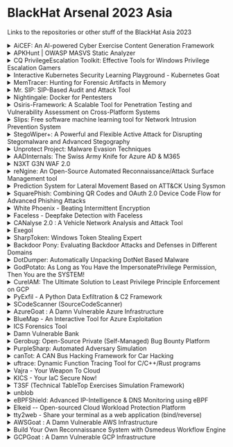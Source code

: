 # BlackHat Arsenal 2023 Asia

Links to the repositories or other stuff of the BlackHat Asia 2023

<details>
  <summary>AiCEF: An AI-powered Cyber Exercise Content Generation Framework</summary>
The core idea of AiCEF, is to harness the intelligence that is available from online and MISP reports, as well as threat groups' activities, arsenal etc., from, e.g., MITRE, to create relevant and timely cybersecurity exercises. To this end, we have developed a specialised ontology called Cyber Exercise Scenario Ontology (CESO), which extends STIX [2]. The core idea is to map reports; both from online resources and MISP, via a common ontology to graphs. This way, we abstract the events from the reports in a machine-readable form. The produced graphs can be infused with additional intelligence, e.g. the threat actor profile from MITRE, also mapped in our ontology. While this may fill gaps that would be missing from a report, one can also manipulate the graph to create custom and unique models. Finally, we exploit transformer-based language models like GPT to convert the graph into text that can serve as the scenario of a cybersecurity exercise.
We have tested and validated AiCEF with a group of experts in cybersecurity exercises, and the results clearly show that AiCEF significantly augments the capabilities in creating timely and relevant cybersecurity exercises in terms of both quality and time.

Paper: https://link.springer.com/article/10.1007/s10207-023-00693-z  
</details>

<details>
  <summary>APKHunt | OWASP MASVS Static Analyzer</summary>
  
  APKHunt is a comprehensive static code analysis tool for Android apps that is based on the OWASP MASVAS framework. The OWASP MASVS (Mobile Application Security Verification Standard) is the industry standard for mobile app security. APKHunt is intended primarily for mobile app developers and security testers, but it can be used by anyone to identify and address potential security vulnerabilities in their code.

With APKHunt, mobile software architects or developers can conduct thorough code reviews to ensure the security and integrity of their mobile applications, while security testers can use the tool to confirm the completeness and consistency of their test results. Whether you're a developer looking to build secure apps or an infosec tester charged with ensuring their security, APKHunt can be an invaluable resource for your work.

Key features of APKHunt:
- Scan coverage: Covers most of the SAST (Static Application Security Testing) related test cases of the OWASP MASVS framework.
- Optimised scanning: Specific rules are designed to check for particular security sinks, resulting in an almost accurate scanning process.
- Low false-positive rate: Designed to pinpoint and highlight the exact location of potential vulnerabilities in the source code.
- Output format: Results are provided in a TXT file format for easy readability for end-users.

Current Limitation:
- Supporting OS/Language: Capable of scanning the source code of an android APK file and is only supported on Linux environments.

Upcoming Features:
- Scanning of multiple APK files at the same time
- More output format such as HTML
- Integration with third-party tools

Github: https://github.com/Cyber-Buddy/APKHunt
  
</details>

<details>
  <summary>CQ PrivilegeEscalation Toolkit: Effective Tools for Windows Privilege Escalation Gamers</summary>

CQURE PE Toolkit is focused on Windows Privilege Escalation tactics and techniques created to help to improve every privilege escalation game. This toolkit guides you through the process of exploiting a bug or design flaw in an operating system or software to gain elevated privileges to resources that are normally highly protected. Once you know what to look for and what to ignore, Privilege Escalation will become so much easier. This powerful toolkit is tremendously useful for those who are interested in penetration testing and professionals engaged in pen-testing who work in the areas of databases, systems, networks, or application administration.

Website: https://cqureacademy.com/blog/hacks/sysmon

Toolkit with sheets from BlackHat2019 which expains the tools
https://github.com/BlackDiverX/cqtools
</details>

<details>
  <summary>Interactive Kubernetes Security Learning Playground - Kubernetes Goat</summary>

Kubernetes Goat is an interactive Kubernetes security learning playground. It has intentionally vulnerable by design scenarios to showcase the common misconfigurations, real-world vulnerabilities, and security issues in Kubernetes clusters, containers, and cloud native environments.

It's tough to learn and understand Kubernetes security safely, practically, and efficiently. So here we come to solve this problem not only for security researchers but also to showcase how we can leverage it for attackers, defenders, developers, DevOps teams, and anyone interested in learning Kubernetes security. We are also helping products & vendors to showcase their product or tool's effectiveness by using these playground scenarios and also help them to use this to educate their customers and organizations. This project is a place to share knowledge with the community in well-documented quality content in hands-on scenario approaches.

Github: https://github.com/madhuakula/kubernetes-goat
</details>

<details>
  <summary>MemTracer: Hunting for Forensic Artifacts in Memory</summary>
  MemTracer is a tool that offers live memory analysis capabilities, allowing digital forensic practitioners to discover and investigate stealthy attack traces hidden in memory.

Advanced persistence threat (APT) adversaries use stealthy attack tactics that only leave volatile short-lived memory evidence. The reflective Dynamic-Link Library (DLL) load technique is considered one of the stealthiest attack techniques. Reflective DLL load allows adversaries to load malicious code directly into memory, rather than loading a file from the disk. Thus, reflective DLL load leaves no digital evidence present on the disk. The malicious DLL continues to execute as long as the compromised process is running. Terminating a compromised process leads to the removal of the malicious DLL from memory, and the release of the memory region back to the pool for reallocation. Therefore, memory needs to be examined periodically in order to detect the existence of a malicious DLL that loaded reflectively into memory. 

Loading DLL reflectively produces an unusual memory region’s characteristics that can indicate its existence. The MemTracer tool was developed to efficiently scan memory regions to detect reflective DLL loading symptoms. Mainly, MemTracer aims to detect native .NET framework DLLs that are loaded reflectively. Additionally, MemTracer provides the ability to search for a specific loaded DLL by name, which can retrieve the list of processes that have abnormally loaded the specified module for further investigation.
  
  https://github.com/kristopher-pellizzi/MemTrace
</details>

<details>
  <summary>Mr. SIP: SIP-Based Audit and Attack Tool</summary>
  
  Mr.SIP is a functional SIP-based penetration testing tool. It is the most comprehensive offensive VoIP security tool ever developed. Mr.SIP is developed to assist security experts and system administrators who want to perform security tests for VoIP systems and to measure and evaluate security risks. It quickly discovers all VoIP components and services in a network topology along with vendor, brand, and version information, and detects current vulnerabilities, and configuration errors. It provides an environment to assist in performing advanced attacks to simulate abuse of detected vulnerabilities. It detects SIP components and existing users on the network, intervenes, filters, and manipulates call information, develops various DoS attacks, including status-controlled, breaks user passwords, and can test the server system by sending irregular messages.

In the current state, Mr.SIP comprises 9 sub-modules named SIP-NES (network scanner), SIP-ENUM (enumerator), SIP-DAS (DoS attack simulator), SIP-ASP (attack scenario player), SIP-EVA (eavesdropper), SIP-SIM (signaling manipulator), SIP-CRACK (cracker), SIP-SNIFF (sniffer), and SIP-FUZZ (fuzzer).

https://github.com/meliht/Mr.SIP
  
</details>

<details>
  <summary>Nightingale: Docker for Pentesters</summary>
  
Docker containerization is the most powerful technology in the current market so I came with the idea to develop Docker images for Pentesters.

Nightingale contains all the required famous tools that will be required to the pentester at the time of Penetration Testing. This docker image has the base support of Debian and it is completely platform Independent.

You can either create a docker image in your local host machine or you can directly pull the docker images from the docker hub itself.

https://github.com/RAJANAGORI/Nightingale
</details>

<details>
  <summary>Osiris-Framework: A Scalable Tool for Penetration Testing and Vulnerability Assessment on Cross-Platform Systems</summary>
  
Abstract—Osiris-Framework V1.337 is an open-source project designed to assist security researchers in penetration testing and vulnerability assessment exercises through unique features such as 0-days and helpers, custom-made modules, and the ability to provide valuable information about vulnerabilities in a specific target. Additionally, the framework can be executed in multi-platform systems which allows security researchers to perform audits from geographically widespread locations.

Github: https://github.com/osiris-framework/osiris-framework
  
</details>

<details>
  <summary>Slips: Free software machine learning tool for Network Intrusion Prevention System</summary>
  
 Slips is the first free software, behavioral-based, intrusion prevention system to use machine learning to detect attacks in the network. It is a modular system that profiles the behavior of devices and performs detections in time windows. Slips' modules detect a range of attacks both to and from the protected devices.

Slips detect attacks to and from devices protecting your network but also focusing on infected computers. All the analyses are reevaluated in time windows so computers can be unblocked if they are cleaned. Avoiding permanent detections when the risk is gone.

Slips manages Threat Intelligence feeds (44 external feeds, including our own), the enrichment with WHOIS/ASN/geo location/mac vendors. Allowing it to detect MITM attacks, scans, exfiltration, port scans, long connections, data uploads, unknown ports, connections without DNS, malicious JA3/JA3S, TLS certificates, etc.

An LSTM neural network detects C&C channels, a Random Forest is used to detect attacks on flows, and anomaly detection methods are used on the traffic. A final ML ensembling algorithm is used for blocking decisions and alert generation.

Slips reads packets from an interface, PCAPs, Suricata, Zeek, Argus and Nfdump. It generates alerts in text, json, and using the STIX/TAXII protocol, sending to CESNET servers using IDEA0 format, or to Slack.

Slips is the first IDS to use its own local P2P network to find other Slips peers and exchange data about detection using trust models that are resilient to adversarial peers.

The Kalipso Node.js and a Web interface allows the analysts to see the profiles' behaviors and detections performed by Slips modules directly in the console. Kalipso displays the flows of each profile and time window and compares those connections in charts/bars. It also summarizes the whois/asn/geocountry information for each IP in your traffic.

 https://github.com/stratosphereips/StratosphereLinuxIPS
</details>

<details>
  <summary>StegoWiper+: A Powerful and Flexible Active Attack for Disrupting Stegomalware and Advanced Stegography</summary>
  
  Over the last 10 years, many threat groups have employed stegomalware or other steganography-based techniques to attack organizations from all sectors and in all regions of the world. Some examples are: APT15/Vixen Panda, APT23/Tropic Trooper, APT29/Cozy Bear, APT32/OceanLotus, APT34/OilRig, APT37/ScarCruft, APT38/Lazarus Group, Duqu Group, Turla, Vawtrack, Powload, Lokibot, Ursnif, IceID, etc.Our research shows that most groups are employing very simple techniques (at least from an academic perspective) and known tools to circumvent perimeter defenses, although more advanced groups are also using steganography to hide C&C communication and data exfiltration. We argue that this lack of sophistication is not due to the lack of knowledge in steganography (some APTs have already experimented with advanced algorithms) but simply because organizations are not able to defend themselves, even against the simplest steganography techniques.

During the demonstration we will show the practical limitations of applying existing automated steganalysis techniques for companies that want to prevent infections or information theft by these threat actors. For this reason, we have created stegoWiper, a tool to blindly disrupt any image-based stegomalware, attacking the weakest point of all steganography algorithms: their robustness. We'll show that it is capable of disrupting all steganography techniques and tools (Invoke-PSImage, F5, Steghide, openstego, ...) employed nowadays. In fact, the more sophisticated a steganography technique is, the more disruption stegoWiper produces. Moreover, our active attack allows us to disrupt any steganography payload from all the images exchanged by an organization by means of a web proxy ICAP (Internet Content Adaptation Protocol) service, in real time and without having to identify which images contain hidden data first.

After our presentation at BlackHat USA 2022 Arsenal we have been working on supporting, disrupting, state-of-the-art advanced algorithms available in the academic literature, based on matrix encryption, wet-papers, etc. (e.g. Hill, J-Uniward, Hugo). Especially we have paid attention to the YASS algorithm (https://pboueke.github.io/CryptoStego/) resistant to numerous active attacks and commercial CDR-type software. Finally our tool is able to defeat them.

Github: https://github.com/mindcrypt/stegowiper  
</details>

<details>
  <summary>Unprotect Project: Malware Evasion Techniques</summary>

Malware evasion consists of techniques used by malware to bypass security in place, circumvent automated and static analysis as well as avoiding detection and harden reverse engineering. There is a broad specter of techniques that can be used. In this talk we will review the history of malware evasion techniques, understand the latest trends currently used by threat actors and bolster your security analysis skills by getting more knowledge about evasion mechanisms.

We will present the latest major update of the Unprotect Project an open-source documentation about malware evasion techniques. The goal will be to present the project and see how we can leverage it for use cases, including threat intelligence, malware analysis, strengthen security, train people, and extend the Mitre ATT&CK matrix. Over the years it has become a well renowned place for security researchers. During this talk we will review some of the most important update.

This presentation can benefit both Blue and Red Team as it will provide knowledge and information on how malware can bypass your security in place and stay under the radar. You will learn about the intrinsic mechanisms used by attackers to compromise you without you even realizing it!

Homepage: https://unprotect.it/
</details>

<details>
  <summary>AADInternals: The Swiss Army Knife for Azure AD & M365</summary>
  
 AADInternals is a popular attacking and administration toolkit for Azure Active Directory and Microsoft 365, used by red and blue teamers worldwide. The toolkit is written in PowerShell, making it easy to install and use by anyone familiar with the Microsoft ecosystem. It has been downloaded from PowerShell gallery over 20,000 times and it is listed in MITRE ATT&CK tools.

With AADInternals, one can create backdoors, perform elevation of privilege and denial-of-service attacks, extract information, and even bypass multi-factor authentication (MFA).

Join this session to see in action the research results conducted during the past three years, including a new technique to extract AD FS signing certificates remotely, exporting certificates of AAD joined devices, gathering OSINT, and more!

 Documentation: https://aadinternals.com/aadinternals/
 
 https://github.com/Gerenios/AADInternals
</details>

<details>
  <summary>N3XT G3N WAF 2.0</summary>

Previously, we introduced N3XT G3N WAF (NGWAF) 1.0 at BHUSA 2022. The novel WAF 3.0 tool that seeks to relieve complex and difficult WAF detection mechanism with detection utilising a Sequential Neural Network (SNN) and traps attackers through a custom honeypotted environment. These assets are all dockerised for scalability.

However, further experiments have proven that a SNN may not be the most optimal when it comes down to contextualised defence as it processes information in a step by step and sequential manner. It gets relatively cumbersome and ineffective detecting chained or contexualised attacks. Both of which are extremely common in today's attacks.

Thus, we took another approach by swapping out our "brains". We revamped the SNN and went with a Recurrent Neural Network (RNN). The RNN is a much better choice for contextualised defense as the output of each layer is fed back as the input of the same layer. Thus, this allows the network to maintain a "memory" of the data it has processed. Our latest model is a RNN with a bi-directional LSTM module, it has an accuracy of 0.995 and a f1 score of 0.993.

We have also upgraded NGWAF's scalability in model deployment, model maintenance and the overall detection pipeline. This is all done with cloudifying the operations of the entire Machine Learning detection module. As compared to version 1.0 where users have to install and run the entire framework on their local system, NGWAF 2.0 has employed Infrastructure-as-Code (IaC) scripts, which auto-deploys the machine learning model's training & maintenance pipeline onto AWS resources (Sagemaker). The detection module has also been shifted from local deployment to AWS Sagemaker where we are able to standardise the hardware utilised for the ML model. This also allows further decoupling of the detection module from the rest of the system and allow for greater customisability.

BHUSA 2022 - Version 01: (https://www.blackhat.com/us-22/arsenal/schedule/index.html#nxt-gn-waf-ml-based-waf-with-retraining-and-detainment-through-honeypots-26609)

https://github.com/FA-PengFei/NGWAF
  
</details>

<details>
  <summary>reNgine: An Open-Source Automated Reconnaissance/Attack Surface Management tool</summary>

reNgine is an open-source automated reconnaissance framework, that helps quickly discover the attack surface using highly customizable and powerful scan engines. reNgine also comes with some of the most innovative features such as sub scans feature, configurable scan report (both reconnaissance and vulnerability pdf report), tools arsenal which allows updating preinstalled tools and their configurations, graphical distribution of assets, WHOIS identification, and tons of actionable insights such as most common vulnerability, most common CVE IDs, etc.

The most recent versions of reNgine make it more than just a recon tool!

reNgine has always aimed to fix the gap in the traditional recon tools and is probably a much better alternative for some of the commercial recon and vulnerability assessment tools.

https://github.com/yogeshojha/rengine
</details>

<details>
  <summary>Prediction System for Lateral Movement Based on ATT&CK Using Sysmon</summary>
 
 This tool converts Windows logs collected by Sysmon into MITER ATT&CK Technique and allows us to refer to attack types and progress based on the ATT&CK structure.
In a company network, when we detect that a device has been infected with malware, it is not easy to find other infected devices, and we consume a lot of human resources and time. With this tool, we can grasp the possibility of infection to other devices and the progress of attack using ATT&CK and statistical methods based on the Sysmon log.
Furthermore, this tool automatically converts aggregated Sysmon logs into ATT&CK Technique using Atomic Red Team's library. The converted information is visualized in a list format or colored in the ATT&CK Matrix.
It is beneficial when significant and chaotic logs can be transformed into a clear cybersecurity knowledge base format in a few moments. The tool is also helpful for real-world anomaly detection and cybersecurity learning.
We will provide this tool as a Web application and publish its source code on GitHub.

Not sure if this is the tool.
Atomic-Red-Team Github: https://github.com/redcanaryco/atomic-red-team 
  
</details>

<details>
  <summary>SquarePhish: Combining QR Codes and OAuth 2.0 Device Code Flow for Advanced Phishing Attacks</summary>
  
  SquarePhish is an advanced phishing tool that uses a technique combining the OAuth Device code authentication flow and QR codes.
  
  Github: https://github.com/secureworks/squarephish
</details>

<details>
  <summary>White Phoenix - Beating Intermittent Encryption</summary>
  
  Intermittent Encryption (aka Partial Encryption) is a new trend in the world of ransomware. It's been adopted by many notorious groups such as BlackCat Ransomware, Play Ransomware and more. Altogether, the groups using intermittent encryption have successfully targeted hundreds of organizations in 2022 alone. However, even though intermittent encryption has its advantages, it leaves much of the content of targeted files unencrypted. In this talk, we will demonstrate a tool that uses this limitation to recover valuable data, such as text and images from documents encrypted by these groups, allowing the victims to recover some of their lost data.
  
  Github: https://github.com/cyberark/White-Phoenix
  
</details>

<details>
  <summary>Faceless - Deepfake Detection with Faceless</summary>

Faceless is a deepfake detection system.

The proposed deepfake detection model is based on the EfficientNet structure with some customizations. It is hoped that an approachable solution could remind Internet users to stay secure against fake contents and counter the emergence of deepfakes.
The deepfake dataset were used in the final model is Celeb-DF
 
https://github.com/ManhNho/Faceless  
</details>

<details>
  <summary>CANalyse 2.0 : A Vehicle Network Analysis and Attack Tool</summary>
  
  CANalyse is a software tool built to analyse the log files in a creative powerful way to find out unique data sets automatically and inject the refined payload back into vehicle network. It can also connect to simple interfaces such as Telegram for remote control. Basically, while using this tool you can provide your bot-ID and be able to use the tool's inbuilt IDE over the internet through telegram.

  CANalyse uses python-can library to sniff vehicle network packets and analyse the gathered information and uses the analysed information to command & control certain functions of the vehicle. CANalyse can be installed inside a raspberry-PI, to exploit the vehicle through a telegram bot by recording and analysing the vehicle network.
  
  Github: https://github.com/KartheekLade/CANalyse
  
</details>

<details>
  <summary>Exegol</summary>
Exegol is a free and open-source pentesting environment made for professionals. It allows pentesters to conduct their engagements in a fast, effective, secure and flexible way. Exegol is a set of pre-configured and finely tuned docker images that can be used with a user-friendly Python wrapper to deploy dedicated and disposable environments in seconds.  

https://github.com/ThePorgs/Exegol
</details>

<details>
  <summary>SharpToken: Windows Token Stealing Expert</summary>
  
  During red team lateral movement, we often need to steal the permissions of other users. Under the defense of modern EDR, it is difficult for us to use Mimikatz to obtain other user permissions, and if the target user has no process alive, we have no way to use "OpenProcessToken" to steal Token.


  SharpToken is a tool for exploiting Token leaks. It can find leaked Tokens from all processes in the system and use them. If you are a low-privileged service user, you can even use it to upgrade to "NT AUTHORITY\SYSTEM" privileges, and you can switch to the target user's desktop to do more without the target user's password. ..
  
 Github:  https://github.com/BeichenDream/SharpToken
  
</details>

<details>
  <summary>Backdoor Pony: Evaluating Backdoor Attacks and Defenses in Different Domains</summary>

Outsourced training and crowdsourced datasets lead to a new threat for deep
learning models: the backdoor attack. In this attack, the adversary inserts a
secret functionality in a model, activated through malicious inputs. Backdoor
attacks represent an active research area due to diverse settings where they
represent a real threat. Still, there is no framework to evaluate existing
attacks and defenses in different domains. Only a few toolboxes have been
implemented, but most of them focus on computer vision and are difficult
to use. To bridge this gap, we present Backdoor Pony, a framework for
evaluating attacks and defenses in different domains through a user-friendly
GUI.

Paper https://repository.tudelft.nl/islandora/object/uuid%3A53153995-a055-43a4-a6f6-05069eb19d3f

</details>

<details>
  <summary>DotDumper: Automatically Unpacking DotNet Based Malware</summary>
  
Analysts at corporations of any size face an ever-increasing amount of DotNet based malware. The malware comes in all shapes and forms, ranging from skiddish stealers all the way to nation state backed targeted malware. The underground market, along with public open-source tools, provide a plethora of ways to obfuscate and pack the malware. Unpacking malware is time consuming, difficult, and tedious, which poses a problem.

To counter this, DotDumper automatically dumps interesting artifacts during the malware’s execution, ranging from base64 decoded values to decrypted PE files. As such, the malware decrypts and executes the next stage, while DotDumper conveniently provides a copy of said decrypted stage. All this is done via a simple, compact, intuitive, and easy-to-use command-line interface.

Aside from the dumped artifacts, DotDumper provides an extensive log of the traced execution, based on managed hooks. For each hook, the log contains the original function name, arguments and their values, and the return value. Since DotDumper ensures that the original function is called, the malware’s execution continues as if it was executed normally, allowing the analyst to get as many stages from the sample as possible.

DotDumper can execute DotNet Framework executables, as well as dynamic link libraries, due to the fully-fledged reflective loader which is embedded. Any given function can be selected within a library, along with any required variables and their values, all easily accessible from DotDumper’s command-line interface.

DotDumper has proven to be effective in dealing with the renowned AgentTesla stealer or the WhisperGate Wiper loader, allowing an analyst to easily fetch the decrypted and unpacked in-memory only stages, thus decreasing up the time spent on unpacking, allowing for faster response to the given threat.

https://github.com/advanced-threat-research/DotDumper  
  
</details>

<details>
  <summary>GodPotato: As Long as You Have the ImpersonatePrivilege Permission, Then You are the SYSTEM!</summary>
Based on the history of Potato privilege escalation for 6 years, from the beginning of RottenPotato to the end of JuicyPotatoNG, I discovered a new technology by researching DCOM, which enables privilege escalation in Windows 2012 - Windows 2022, now as long as you have "ImpersonatePrivilege" permission. Then you are "NT AUTHORITY\SYSTEM", usually WEB services and database services have "ImpersonatePrivilege" permissions.
  
Potato privilege escalation is usually used when we obtain WEB/database privileges. We can elevate a service user with low privileges to "NT AUTHORITY\SYSTEM" privileges.
However, the historical Potato has no way to run on the latest Windows system. When I was researching DCOM, I found a new method that can perform privilege escalation. There are some defects in rpcss when dealing with oxid, and rpcss is a service that must be opened by the system. , so it can run on almost any Windows OS, I named it GodPotato

https://github.com/BeichenDream/GodPotato
  
</details>


<details>
  <summary>CureIAM: The Ultimate Solution to Least Privilege Principle Enforcement on GCP</summary>
  
  CureIAM is an easy-to-use, reliable, and performant engine that enables DevOps and security teams to quickly clean up over-permissioned IAM accounts on GCP infrastructure. By leveraging GCP IAM Recommender APIs and the Cloudmarker framework, CureIAM automatically enforces least privilege principle on a daily basis, and helps to ensure that only the necessary permissions are granted to GCP accounts.

Key Features

- Config driven workflow for easy customization
- Scalable and production-grade design
- Embedded scheduling for daily enforcement
- Plugin-driven architecture for additional functionality
- Track actionable insights and records actions for audit purposes
- Scoring and enforcement of recommendations to ensure safety and security

https://github.com/gojek/CureIAM
</details>

<details>
  <summary>PyExfil - A Python Data Exfiltration & C2 Framework</summary>

PyExfil is a python data exfiltration package. It is currently an open source package allowing everyone to download, use and edit the code. It has several modules classified in 4 types of data exfiltration purposes. It is designed to enable Security personnel to test their Data Leakage Prevention mechanisms by attempting to leak various types of data and examine alerting and prevention mechanisms employed in their infrastructure.

Github: https://github.com/ytisf/PyExfil  
</details>

<details>
  <summary>SCodeScanner (SourceCodeScanner)</summary>
  
  SCodeScanner stands for Source Code scanner where the user can scans the source code for finding the Critical Vulnerabilities. The main objective for this scanner is to find the vulnerabilities inside the source code before code gets published in Prod.
  
  Github: https://github.com/agrawalsmart7/scodescanner
  
</details>

<details>
  <summary>AzureGoat : A Damn Vulnerable Azure Infrastructure</summary>
  
AzureGoat is a vulnerable by design infrastructure on Azure featuring the latest released OWASP Top 10 web application security risks (2021) and other misconfiguration based on services such as App Functions, CosmosDB, Storage Accounts, Automation and Identities. AzureGoat mimics real-world infrastructure but with added vulnerabilities. It features multiple escalation paths and is focused on a black-box approach.

https://github.com/ine-labs/AzureGoat 
</details>

<details>
  <summary>BlueMap - An Interactive Tool for Azure Exploitation</summary>
  
As demonstrated in BlackHat UK - BlueMap helps cloud red teamers and security researchers identify IAM misconfigurations, information gathering, and abuse of managed identities in interactive mode without ANY third-party dependencies. No more painful installations on the customer's environment, and No more need to custom the script to avoid SIEM detection!

The tool leaves minimum traffic in the network logs to help during red team engagements from on-prem to the cloud. Developed in Python and implemented all Azure integrations from scratch with zero dependencies on Powershell stuff. The idea behind the tool is to let security researchers and red team members have the ability to focus on more Opsec rather than DevOps stuff.

 https://github.com/SikretaLabs/BlueMap
</details>


<details>
  <summary>ICS Forensics Tool</summary>
  
  ICS Forensics Tools is an open source forensic toolkit for analyzing Industrial PLC metadata and project files. Microsoft ICS Forensics Tools enables investigators to identify suspicious artifacts on ICS environment for detection of compromised devices during incident response or manual check. ICS Forensics Tools is open source, which allows investigators to verify the actions of the tool or customize it to specific needs, currently support Siemens S7.
  
  Github: https://github.com/microsoft/ics-forensics-tools
  
</details>

<details>
  <summary>Damn Vulnerable Bank</summary>
  
With over 2.5 billion devices and millions of apps, Android is ruling the market. Developers had additional responsibility to protect the information and integrity of their users. Considering these high numbers, preventive measures should be taken to secure Android applications used by people across the globe.

We built an open-source vulnerable Banking application, a clone close to real-world banking applications. The existing vulnerable applications cover only basic OWASP vulnerabilities. Our vulnerable application covers multiple things like Binary analysis, Debugger detection bypasses, Frida analysis, writing custom code to decrypt data, and a lot more along with basic OWASP vulnerabilities. This product will be a one-stop place for android application security enthusiasts.

Github: https://github.com/rewanthtammana/Damn-Vulnerable-Bank
  
</details>

<details>
  <summary>Gerobug: Open-Source Private (Self-Managed) Bug Bounty Platform</summary>
  
  Are you a company, planning to have your own bug bounty program, with minimum budget? We got you!

We are aware that some organizations have had difficulty establishing their own bug bounty program.
If you know what you're doing, using a third-party managed platform usually comes with a hefty price tag and increased security concerns.
However, creating your own independently run platform will take time and effort.

GEROBUG FEATURES:
Homepage
This should be the only page accessible by public, which contains Rules and Guidelines for your bug bounty program.

Email Parser
Bug Hunter will submit their findings by email, which Gerobug will parse, filter, and show them on dashboard.

Auto Reply and Notification
Bug Hunter's inquiries will be automatically replied and notified if there any updates on their report.
Company will also be notified via Slack if there any new report.

Report Management
Manage reports easily using a kanban model.

Report Filtering and Flagging
Reports from Bug Hunter will be filtered and flagged if there are duplicate indication.

Email Blacklisting
Gerobug can temporarily block and release emails that conducted spam activity

Auto Generate Certificate
We can generate certificate of appreciations for bug hunters so you don't have to ;)

Hall of Fame / Wall of fame / Leaderboard
Yeah we have it too

Github: https://github.com/gerobug/gerobug
  
</details>

<details>
  <summary>PurpleSharp: Automated Adversary Simulation</summary>
  
Defending enterprise networks against attackers continues to present a difficult challenge for blue teams. Prevention has fallen short; improving detection & response capabilities has proven to be a step in the right direction. However, without the telemetry produced by adversary behavior, building and testing detection capabilities will be a challenging task.

PurpleSharp is an open-source adversary simulation tool written in C# that executes adversary techniques against Windows environments. The resulting telemetry can be leveraged to measure and improve the efficacy of a detection program. PurpleSharp executes different behavior across the attack lifecycle following the MITRE ATT&CK Framework’s tactics: execution, persistence, privilege escalation, credential access, lateral movement, etc.

Github: https://github.com/mvelazc0/PurpleSharp
  
</details>

<details>
  <summary>canTot: A CAN Bus Hacking Framework for Car Hacking</summary>
  

canTot is a CAN Bus hacking framework that focuses on known CAN Bus vulnerabilities or fun CAN Bus hacks. It is a Python-based CLI framework based on sploitkit and is easy to use because it is similar to working with Metasploit. It can also be used as a guide for pentesting vehicles and learning python for Car Hacking the easier way. This is not to reinvent the wheel of known CAN fuzzers, car exploration tools like caring caribou, or other great CAN analyzers out there. But to combine all the known vulnerabilities and fun CAN bus hacks in automotive security.

Github: https://github.com/shipcod3/canTot  
</details>

<details>
  <summary>uftrace: Dynamic Function Tracing Tool for C/C++/Rust programs</summary>
  
uftrace is a function tracing tool that helps in the analysis of C/C++/Rust programs. It hooks into the entry and exit of each function, recording timestamps as well as the function's arguments and return values. uftrace is capable of tracing both user and kernel functions, as well as library functions and system events providing an integrated execution flow in a single timeline.

Initially, uftrace only supported function tracing with compiler support. However, it now allows users to trace function calls without recompilation by analyzing instructions in each function prologue and dynamically and selectively patching those instructions.

Users can also write and run scripts for each function entry and exit using python/luajit APIs to create custom tools for their specific purposes.

uftrace offers various filters to reduce the amount of trace data and provides visualization using Chrome trace viewer and flame graphs, allowing for a big picture view of the execution flow.

uftrace was open sourced in 2016 and has been developed at https://github.com/namhyung/uftrace.
  
</details>

<details>
  <summary>Vajra - Your Weapon To Cloud</summary>
  
Vajra is a UI-based tool with multiple techniques for attacking and enumerating in the target's Azure and AWS environments. It features an intuitive web-based user interface built with the Python Flask module for a better user experience. The primary focus of this tool is to have different attacking techniques all in one place with a web UI interface
The term Vajra refers to the Weapon of God Indra in Indian mythology (God of Thunder & Storms). It's a connection to the cloud makes it a perfect name for the tool.
Vajra presently supports Azure and AWS Cloud environments, with plans to add support for Google Cloud Platform and certain OSINT in the future.

Github: https://github.com/TROUBLE-1/Vajra
  
</details>

<details>
  <summary>KICS - Your IaC Secure Now!</summary>
  
KICS stands for Keeping Infrastructure as Code Secure. It is open source and is a must-have for any cloud native project to find security vulnerabilities, compliance issues, and infrastructure misconfigurations early in the development cycle of the underlying infrastructure-as-code (IaC).

KICS supports about 20 different technologies including Terraform, Cloudformation, Kubernetes, Docker, over several cloud providers like AWS, Microsoft Azure or Google Cloud. It is the only open-source project that has achieved any Center for Internet Security (CIS) certification.

KICS is fully customizable and extensible by the addition of rules for new vulnerabilities. It is available as a Docker image, and is paired in multiple platforms to leverage its integration on the development life-cycle and the DevSecOps mentality of its users. Gitlab has chosen KICS as its default IaC scanner; it is also available in ArgoHub, as a hook in TerraformCloud or as a Github Action for Github workflows.

One of the most recent features of KICS is auto remediation. With this feature KICS goes full cycle in preventing vulnerable code from going into production by scanning the code, exposing the issues, and automatically remediating them. Such a feature is both available from the CLI interface, or via a plugin for the Visual Studio Code editor, where we bring together auto-remediation and real-time scanning. As the developer writes IaC scripts, KICS automatically looks for vulnerabilities, proposes fixes and remediates them. By the time the IaC scripts are finished, developers are rest assured that it is safe to go into production. This is shift-left security brought to its splendor.

Github https://github.com/Checkmarx/kics
  
</details>

<details>
  <summary>T3SF (Technical TableTop Exercises Simulation Framework)</summary>
  
T3SF is a framework that offers a modular structure for the orchestration of events from a master scenario events list (MSEL) together with a set of rules defined for each exercise and a configuration that allows defining the parameters of the correspondent platform. The main module performs the communication with the specific module (Discord, Slack, Telegram, WhatsApp, Teams, etc.) which allows the events to be presented in the input channels as injects for each platform. Also, the framework supports different use cases: single organization-multiple areas, multiple organization-single area, and multiple organization-multiple areas. It has been successfully tested in exercises with international companies, which allowed us to validate its commercial level.

Tabletop exercises have 2 approaches: traditional (scenarios with discussion) and modern (automatic events on a platform). The 1st platform was funded by the DHS (USA) with USD20 MM over 10 years. In 2021 we proposed a novel approach using free platforms, which allowed the development of a free and open source framework.

The original research paper presented and published at the IEEE ARGENCON 2022 academic congress, under the title "Cybersecurity Incident Response Simulation for Organizational and Classroom Learning." Preprint available at IEEE TechRxiv: https://www.techrxiv.org/articles/preprint/Cybersecurity_incident_response_tabletop_simulations_for_learning_in_classrooms_and_organizations/20317416/1/files/36346944.pdf

The tool itself was first presented an released in the most important cybersecurity conference in Spain in (RootedCon 2022) and then updated and presented in the most important cybersecurity conference in Latin America (Ekoparty 2022). Video available at YouTube: https://www.youtube.com/watch?v=3jVkKvVn1TY

This version is a major update, that includes a code rewrite, GUI frontend, new features, and an automatic inject creation engine (sentences in Spanish and English).

Github: https://github.com/Base4Security/T3SF
  
</details>

<details>
  <summary>unblob</summary>

One of the major challenges of embedded security analysis is the accurate extraction of arbitrary firmwares.

While binwalk has been the de-facto standard for firmware extraction since its early days, it proved to be limited in an environment where we needed to analyze heterogeneous firmwares from potentially malicious uploaders at scale.

In this talk we will introduce the audience to our specific use case, the limits of existing extraction tools, and how we overcame them by developing our very own firmware extraction framework, named unblob.

unblob is an accurate, fast, and easy-to-use extraction suite. unblob parses unknown binary blobs for more than 30 different archive, compression, and file-system formats, extracts their content recursively, and carves out unknown chunks that have not been accounted for. This turns unblob into the perfect companion for extracting, analyzing, and reverse engineering firmware images.

Similar to what HD Moore did 19 years ago when he started gathering exploit scripts in a single unifying framework with Metasploit, we'd like to provide reverse engineers with an easy to use and extensible framework to extract custom formats. Our hope is to provide a home to firmware reversers and help them not rewriting the same code every time they need to support a new vendor format.
  
Github:  https://github.com/onekey-sec/unblob
</details>

<details>
  <summary>eBPFShield: Advanced IP-Intelligence & DNS Monitoring using eBPF</summary>
   
eBPFShield is a powerful security tool that utilizes eBPF and Python to provide real-time IP-Intelligence and DNS monitoring. By executing in kernel space, eBPFShield avoids costly context switches, making it a high-performance solution for detecting and preventing malicious behavior on your network. The tool offers efficient monitoring of outbound connections and comparison with threat intelligence feeds, making it an effective solution for identifying and mitigating potential threats. The tool includes features such as DNS monitoring, IP-Intelligence, and the ability to pull down public threat feeds.

Additionally, it includes a roadmap for future developments such as support for IPv6, automated IP reputation analysis using Machine Learning algorithms, and integration with popular SIEM systems for centralized monitoring and alerting.

eBPFShield is especially useful for companies and organizations that handle sensitive information and need to ensure the security of their networks. It's an efficient solution to monitor and protect servers from potential threats and it can help to prevent data breaches and other cyber attacks.

Github: https://github.com/sagarbhure/eBPFShield
</details>

<details>
  <summary>Elkeid -- Open-sourced Cloud Workload Protection Platform</summary>
 
Ekeid is an open-source solution that is derived from ByteDance's internal best practices, which can meet the security requirements of various workloads such as hosts, containers, container clusters, and Serverless. With the unified design and integration of HIDS, Container Security, RASP, and K8S auditions all into one platform to meet the complex security requirements of different workload capacities in the current industry. At the same time, it can also implement multi-component capability association. The most valuable part is that each component of Elkeid has passed ByteDance's massive data and years of practical testing.

Github: https://github.com/bytedance/Elkeid
</details>

<details>
  <summary>tty2web - Share your terminal as a web application (bind/reverse)</summary>
  
tty2web can take any console program and convert it into a web application. It provides a proper console for your shell needs directly inside your browser, which means programs like vim, mc, or any program that needs tty will work as expected by default. Features include support for both bind and reverse mode, which is useful for penetration testing and NAT traversal, bidirectional file transfer, reverse SOCKS 5 functionality by emulating the regeorg interface, and API support for executing commands (imagine having a RESTful interface to your operating system shell). It supports collaboration and sharing between teams, is multiplatform, and runs well on Unix/Linux-based OSs running container payloads. It is based on gotty but has been heavily improved for security and penetration tester needs.

Github: https://github.com/kost/tty2web  
</details>

<details>
  <summary>AWSGoat : A Damn Vulnerable AWS Infrastructure</summary>
  
AWSGoat is a vulnerable by design infrastructure on AWS featuring the latest released OWASP Top 10 web application security risks (2021) and other misconfiguration based on services such as IAM, S3, API Gateway, Lambda, EC2, and ECS. AWSGoat mimics real-world infrastructure but with added vulnerabilities. It features multiple escalation paths and is focused on a black-box approach.

Github: https://github.com/ine-labs/AWSGoat  
</details>

<details>
  <summary>Build Your Own Reconnaissance System with Osmedeus Workflow Engine</summary>

Osmedeus is a is a workflow framework designed to perform reconnaissance, with a focus on identifying the attack surface and conducting security testing on the specified target, including vulnerability scanning, port scanning, and content discovery

Github: https://github.com/j3ssie/osmedeus
</details>

<details>
  <summary>GCPGoat : A Damn Vulnerable GCP Infrastructure</summary>
  
  GCPGoat is a vulnerable by design infrastructure on GCP featuring the latest released OWASP Top 10 web application security risks (2021) and other misconfiguration based on services such as IAM, Storage Bucket, Cloud Functions and Compute Engine. GCPGoat mimics real-world infrastructure but with added vulnerabilities. It features multiple escalation paths and is focused on a black-box approach.
  
  Github: https://github.com/ine-labs/GCPGoat
  
</details>




